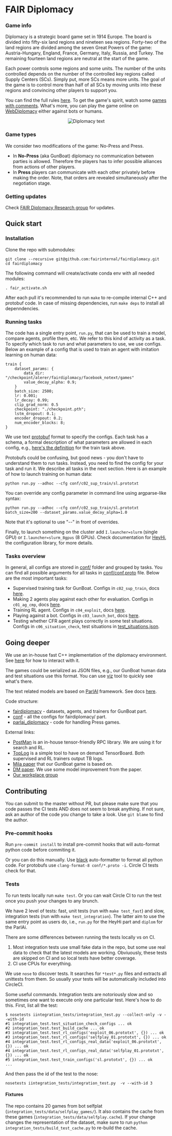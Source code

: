 # FAIR Diplomacy

### Game info
Diplomacy is a strategic board game set in 1914 Europe.
The board is divided into fifty-six land regions and nineteen sea regions.
Forty-two of the land regions are divided among the seven Great Powers of the game: Austria-Hungary, England, France, Germany, Italy, Russia, and Turkey.
The remaining fourteen land regions are neutral at the start of the game.

Each power controls some regions and some units.
The number of the units controlled depends on the number of the controlled key regions called Supply Centers (SCs).
Simply put, more SCs means more units.
The goal of the game is to control more than half of all SCs by moving units into these regions and convincing other players to support you.

You can find the full rules [here](https://en.wikibooks.org/wiki/Diplomacy/Rules).
To get the game's spirit, watch some [games with comments](https://www.youtube.com/watch?v=k04DTyEBeWw).
What's more, you can play the game online on [WebDiplomacy](https://webdiplomacy.net/) either against bots or humans.

<p align="center">
<img src="docs/images/webdiplomacy.gif" alt="Diplomacy text" />
</p>

### Game types

We consider two modifications of the game: No-Press and Press.

 * In **No-Press** (aka GunBoat) diplomacy no communication between parties is allowed. Therefore the players has to infer possible alliances from actions of other players.
 * In **Press** players can communicate with each other privately before making the order. Note, that orders are revealed simultaneously after the negotiation stage.


### Getting updates

Check [FAIR Diplomacy Research group](https://fb.workplace.com/groups/268868111083357/) for updates.


## Quick start

### Installation

Clone the repo with submodules:
```
git clone --recursive git@github.com:fairinternal/fairdiplomacy.git
cd fairdiplomacy
```

The following command will create/activate conda env with all needed modules:
```
. fair_activate.sh
```

After each pull it's recommended to run `make` to re-compile internal C++ and protobuf code. In case of missing dependencies, run `make deps` to install all depenndencies.

### Running tasks

The code has a single entry point, `run.py`, that can be used to train a model, compare agents, profile them, etc.
We refer to this kind of activity as a task.
To specify which task to run and what parameters to use, we use configs.
Below an example of a config that is used to train an agent with imitation learning on human data:

```
train {
    dataset_params: {
        data_dir: "/checkpoint/alerer/fairdiplomacy/facebook_notext/games"
        value_decay_alpha: 0.9;
    }
    batch_size: 2500;
    lr: 0.001;
    lr_decay: 0.99;
    clip_grad_norm: 0.5
    checkpoint: "./checkpoint.pth";
    lstm_dropout: 0.1;
    encoder_dropout: 0.2;
    num_encoder_blocks: 8;
}
```

We use text [protobuf](https://developers.google.com/protocol-buffers/docs/proto#simple) format to specify the configs.
Each task has a schema, a formal description of what parameters are allowed in each config, e.g., [here's the definition](https://github.com/fairinternal/fairdiplomacy/blob/f89c5b67fa6e9889ed723f372166a90504b36a80/conf/conf.proto#L73-L208) for the train task above.

Protobufs could be confusing, but good news - you don't have to understand them to run tasks.
Instead, you need to find the config for your task and run it.
We describe all tasks in the next section.
Here is an example of how to launch training on human data:

```
python run.py --adhoc --cfg conf/c02_sup_train/sl.prototxt
```

You can override any config parameter in command line using argparse-like syntax:

```
python run.py --adhoc --cfg conf/c02_sup_train/sl.prototxt batch_size=200 --dataset_params.value_decay_alpha=1.0
```

Note that it's optional to use "--" in front of overrides.

Finally, to launch something on the cluster add `I.launcher=slurm` (single GPU) or `I.launcher=slurm_8gpus` (8 GPUs).
Check documentation for [HeyHi](heyhi/), the configuration library, for more details.


### Tasks overview

In general, all configs are stored in [conf/](conf/) folder and grouped by tasks.
You can find all possible arguments for all tasks in [conf/conf.proto](conf/conf.proto) file.
Below are the most important tasks:

 * Supervised training task for GunBoat. Configs in `c02_sup_train`, docs [here](docs/train_sup.md).
 * Making 2 agents play against each other for evaluation. Configs in `c01_ag_cmp`, docs [here](docs/compare_agents.md).
 * Training RL agent. Configs in `c04_exploit`, docs [here](docs/selfplay.md).
 * Playing against a bot. Configs in `c03_launch_bot`, docs [here](docs/launch_bot.md).
 * Testing whether CFR agent plays correctly in some test situations. Configs in `c06_situation_check`, test situations in [test_situations.json](test_situations.json).

## Going deeper

We use an in-house fast C++ implementation of the diplomacy environment.
See [here](docs/game_engine.md) for how to interact with it.

The games could be serialized as JSON files, e.g., our GunBoat human data and test situations use this format.
You can use [viz](docs/vizualization.md) tool to quickly see what's there.

The text related models are based on [ParlAI](https://github.com/facebookresearch/ParlAI/blob/master/README.md) framework. See docs [here](parlai_diplomacy/).

Code structure:

 * [fairdiplomacy](fairdiplomacy/) - datasets, agents, and trainers for GunBoat part.
 * [conf](conf/) - all the configs for fairdiplomacy/ part.
 * [parlai_diplomacy](parlai_diplomacy/) - code for handling Press games.


External links:

 * [PostMan](https://github.com/fairinternal/postman) is an in-house tensor-friendly RPC library. We are using it for search and RL.
 * [TopLog](https://github.com/fairinternal/toplog) is a simple tool to have on demand TensorBoard. Both supervised and RL trainers output TB logs.
 * [Mila paper](https://papers.nips.cc/paper/8697-no-press-diplomacy-modeling-multi-agent-gameplay.pdf) that our GunBoat game is based on.
 * [DM paper](https://arxiv.org/pdf/2006.04635.pdf). We use some model improvement from the paper.
 * [Our workplace group](https://fb.workplace.com/groups/268868111083357)

## Contributing

You can submit to the master without PR, but please make sure that you code passes the CI tests AND does not seem to break anything. If not sure, ask an author of the code you change to take a look. Use `git blame` to find the author.

### Pre-commit hooks

Run `pre-commit install` to install pre-commit hooks that will auto-format python code before commiting it.

Or you can do this manually. Use [black](https://github.com/psf/black) auto-formatter to format all python code.
For protobufs use `clang-format-8 conf/*.proto -i`.
Circle CI tests check for that.

### Tests

To run tests locally run `make test`. Or you can wait Circle CI to run the test once you push your changes to any brunch.

We have 2 level of tests: fast, unit tests (run with `make test_fast`) and slow, integration tests (run with `make test_integration`).
The latter aim to use the same entry point as users do, i.e., `run.py` for the HeyHi part and `diplom` for the ParlAi.

There are some differences between running the tests locally vs on CI.

 1. Most integration tests use small fake data in the repo, but some use real data to check that the latest models are working.
Obviuously, these tests are skipped on CI and so local tests have better coverage.
  2. CI use CPUs for everything.

We use `nose` to discover tests.
It searches for `*test*.py` files and extracts all unittests from them. So usually your tests will be automatically included into CircleCI.

Some useful commands. Integration tests are notoriously slow and so sometimes one want to execute only one particular test. Here's how to do this. First, list all the test:

```
$ nosetests iintegration_tests/integration_test.py --collect-only -v --with-id
#1 integration_test.test_situation_check_configs ... ok
#2 integration_test.test_build_cache ... ok
#3 integration_test.test_rl_configs('exploit_06.prototxt', {}) ... ok
#3 integration_test.test_rl_configs('selfplay_01.prototxt', {}) ... ok
#4 integration_test.test_rl_configs_real_data('exploit_06.prototxt', {}) ... ok
#4 integration_test.test_rl_configs_real_data('selfplay_01.prototxt', {}) ... ok
#5 integration_test.test_train_configs('sl.prototxt', {}) ... ok
...
```

And then pass the id of the test to the nose:

```
nosetests iintegration_tests/integration_test.py  -v --with-id 3
```

#### Fixtures

The repo contains 20 games from bot selfplat (`integration_tests/data/selfplay_games/`).
It also contains the cache from these games (`integration_tests/data/selfplay.cache`).
If your change changes the representation of the dataset, make sure to run `python integration_tests/build_test_cache.py` to re-build the cache.

